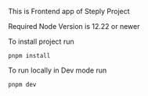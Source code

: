 This is Frontend app of Steply Project

Required Node Version is 12.22 or newer

To install project run

```pnpm install```

To run locally in Dev mode run

```pnpm dev```